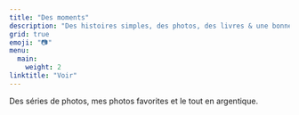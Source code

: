 ```yaml
---
title: "Des moments"
description: "Des histoires simples, des photos, des livres & une bonne tasse de café."
grid: true
emoji: "📷"
menu:
  main:
    weight: 2
linktitle: "Voir"
---
```


Des séries de photos, mes photos favorites et le tout en argentique.


